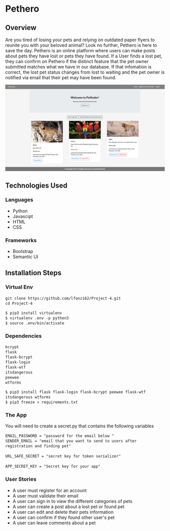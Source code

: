 # Pethero

## Overview
Are you tired of losing your pets and relying on outdated paper flyers to reunite you with your beloved animal? Look no further, Pethero is here to save the day. Pethero is an online platform where users can make posts about pets they have lost or pets they have found. If a User finds a lost pet, they can confirm on Pethero if the distinct feature that the pet owner submitted matches what we have in our database. If that infomation is correct, the lost pet status changes from lost to waiting and the pet owner is notified via email that their pet may have been found. 

![ScreenShot](static/images/pets_home_page.PNG)

## Technologies Used 

 ### Languages
- Python 
- Javascipt 
- HTML
- CSS


 ### Frameworks
 - Bootstrap 
 - Semantic UI
 
## Installation Steps 

### Virtual Env
```
git clone https://github.com/lfonzi62/Project-4.git
cd Project-4 
```

```
$ pip3 install virtualenv
$ virtualenv .env -p python3
$ source .env/bin/activate
```
### Dependencies
``` 
bcrypt
flask
flask-bcrypt
flask-login
flask-wtf
itsdangerous
peewee
wtforms
``` 
```
$ pip3 install flask flask-login flask-bcrypt peewee flask-wtf itsdangerous wtforms
$ pip3 freeze > requirements.txt
```
### The App
You will need to create a secret.py that contains the following variables 
```
EMAIL_PASSWORD = "password for the email below "
SENDER_EMAIL = "email that you want to send to users after registration and finding pet"

URL_SAFE_SECRET = "secret key for token serializer"

APP_SECRET_KEY = "Secret key for your app"
```
### User Stories
- A user must register for an account
- A user must validate their email
- A user can sign in to view the different categories of pets
- A user can create a post about a lost pet or found pet 
- A user can edit and delete their pets information 
- A user can confirm if they found other user's pet 
- A user can leave comments about a pet
